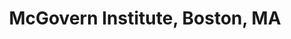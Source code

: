 ---
title: "McGovern Institute, Boston, MA"
project_id: 
date: 
conference_id: ""
presenters:
   - peter_bandettini
summary: "<p>McGovern Institute, Boston, MA</p>"
file: /assets/presentations/T215.ppt
filename: T215.ppt
layout: presentation
---